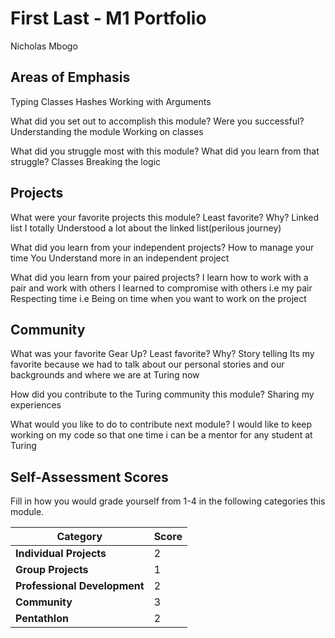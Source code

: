 # First Last - M1 Portfolio
Nicholas Mbogo

## Areas of Emphasis
Typing
Classes
Hashes
Working with Arguments

What did you set out to accomplish this module? Were you successful?
Understanding the module
Working on classes

What did you struggle most with this module? What did you learn from that struggle?
Classes
Breaking the logic

## Projects

What were your favorite projects this module? Least favorite? Why?
Linked list
I totally Understood a lot about the linked list(perilous journey)

What did you learn from your independent projects?
How to manage your time
You Understand more in an independent project

What did you learn from your paired projects?
I learn how to work with a pair and work with others
I learned to compromise with others i.e my pair
Respecting time i.e Being on time when you want to work on the project

## Community

What was your favorite Gear Up? Least favorite? Why?
Story telling
Its my favorite because we had to talk about our personal stories and our backgrounds and where we are at Turing now

How did you contribute to the Turing community this module?
Sharing my experiences

What would you like to do to contribute next module?
I would like to keep working on my code so that one time i can be a mentor for any student at Turing

## Self-Assessment Scores

Fill in how you would grade yourself from 1-4 in the following categories this module.

| Category                     | Score |
| -----------------------------| ----- |
| **Individual Projects**      |   2   |
| **Group Projects**           |   1   |
| **Professional Development** |   2   |
| **Community**                |   3   |
| **Pentathlon**               |   2  |
